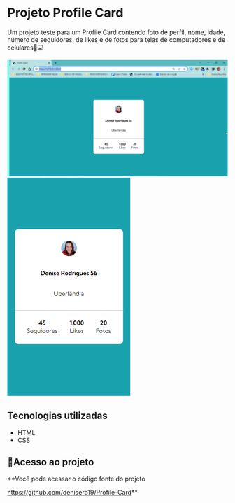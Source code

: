 # Projeto Profile Card
Um projeto teste para um Profile Card contendo foto de perfil, nome, idade, número de seguidores, de likes e de fotos para telas de computadores e de celulares📲💻

<img src="./tela.png" alt="Imagem da tela do desktop">

<img src="./mobile.png" alt="Imagem da tela do mobile">

## Tecnologias utilizadas
- HTML
- CSS

## 📂Acesso ao projeto

**Você pode acessar o código fonte do projeto 

<https://github.com/denisero19/Profile-Card>**






